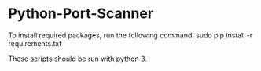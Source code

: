 # Python-Port-Scanner

To install required packages, run the following command:
    sudo pip install -r requirements.txt

These scripts should be run with python 3.